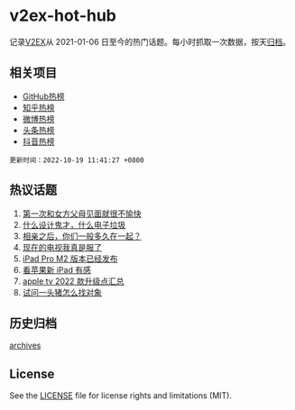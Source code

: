 # v2ex-hot-hub

 记录[V2EX](https://www.v2ex.com/)从 2021-01-06 日至今的热门话题。每小时抓取一次数据，按天[归档](archives)。
 
 ## 相关项目

- [GitHub热榜](https://github.com/lonnyzhang423/github-hot-hub)
- [知乎热榜](https://github.com/lonnyzhang423/zhihu-hot-hub)
- [微博热榜](https://github.com/lonnyzhang423/weibo-hot-hub)
- [头条热榜](https://github.com/lonnyzhang423/toutiao-hot-hub)
- [抖音热榜](https://github.com/lonnyzhang423/douyin-hot-hub)


 `更新时间：2022-10-19 11:41:27 +0800`

## 热议话题

1. [第一次和女方父母见面就很不愉快](https://www.v2ex.com/t/887805)
1. [什么设计鬼才，什么电子垃圾](https://www.v2ex.com/t/887984)
1. [相亲之后，你们一般多久在一起？](https://www.v2ex.com/t/887852)
1. [现在的电视我真是服了](https://www.v2ex.com/t/887911)
1. [iPad Pro M2 版本已经发布](https://www.v2ex.com/t/887936)
1. [看苹果新 iPad 有感](https://www.v2ex.com/t/887980)
1. [apple tv 2022 款升级点汇总](https://www.v2ex.com/t/887948)
1. [试问一头猪怎么找对象](https://www.v2ex.com/t/888017)

## 历史归档

[archives](archives)

## License

See the [LICENSE](LICENSE) file for license rights and limitations (MIT).
